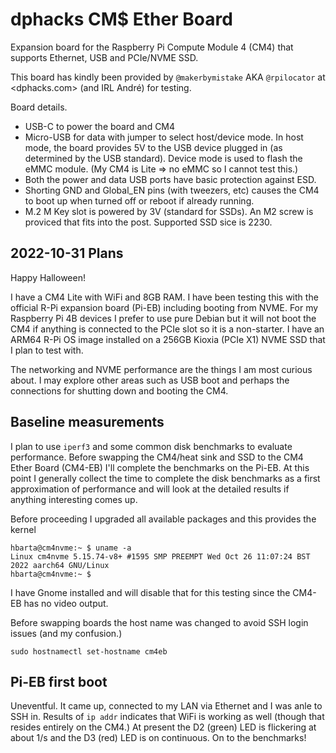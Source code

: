 # dphacks CM$ Ether Board

Expansion board for the Raspberry Pi Compute Module 4 (CM4) that supports Ethernet, USB and PCIe/NVME SSD.

This board has kindly been provided by `@makerbymistake` AKA `@rpilocator` at <dphacks.com> (and IRL André) for testing. 

Board details.

* USB-C to power the board and CM4
* Micro-USB for data with jumper to select host/device mode.  In host mode, the board provides 5V to the USB device plugged in (as determined by the USB standard). Device mode is used to flash the eMMC module. (My CM4 is Lite => no eMMC so I cannot test this.)
* Both the power and data USB ports have basic protection against ESD.
* Shorting GND and Global_EN pins (with tweezers, etc) causes the CM4 to boot up when turned off or reboot if already running.
*  M.2 M Key slot is powered by 3V (standard for SSDs). An M2 screw is proviced that fits into the post. Supported SSD sice is 2230.

## 2022-10-31 Plans

Happy Halloween!

I have a CM4 Lite with WiFi and 8GB RAM. I have been testing this with the official R-Pi expansion board (Pi-EB) including booting from NVME. For my Raspberry Pi 4B devices I prefer to use pure Debian but it will not boot the CM4 if anything is connected to the PCIe slot so it is a non-starter. I have an ARM64 R-Pi OS image installed on a 256GB Kioxia (PCIe X1) NVME SSD that I plan to test with.

The networking and NVME performance are the things I am most curious about. I may explore other areas such as USB boot and perhaps the connections for shutting down and booting the CM4.

## Baseline measurements

I plan to use `iperf3` and some common disk benchmarks to evaluate performance. Before swapping the CM4/heat sink and SSD to the CM4 Ether Board (CM4-EB) I'll complete the benchmarks on the Pi-EB. At this point I generally collect the time to complete the disk benchmarks as a first approximation of performance and will look at the detailed results if anything interesting comes up.

Before proceeding I upgraded all available packages and this provides the kernel

```text
hbarta@cm4nvme:~ $ uname -a
Linux cm4nvme 5.15.74-v8+ #1595 SMP PREEMPT Wed Oct 26 11:07:24 BST 2022 aarch64 GNU/Linux
hbarta@cm4nvme:~ $ 
```

I have Gnome installed and will disable that for this testing since the CM4-EB has no video output.

Before swapping boards the host name was changed to avoid SSH login issues (and my confusion.)

```text
sudo hostnamectl set-hostname cm4eb
```

## Pi-EB first boot

Uneventful. It came up, connected to my LAN via Ethernet and I was anle to SSH in. Results of `ip addr` indicates that WiFi is working as well (though that resides entirely on the CM4.) At present the D2 (green) LED is flickering at about 1/s and the D3 (red) LED is on continuous. On to the benchmarks!

